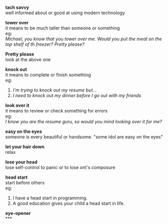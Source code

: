 **tach savvy**  
well informed about or good at using modern technology  
  
**tower over**  
it means to be much taller than someone or something  
eg:  
*Michael, you know that you tower over me. Would you put the meat on the top shelf of th freezer? Pretty please?*  
  
**Pretty please**  
look at the above one    
  
**knock out**  
it means to complete or finish something  
eg:  
1. *I'm trying to knock out my resume but...*    
2. *I need to knock out my dinner before I go out with my friends*  
  
**look over it**  
it means to review or check something for errors  
eg:  
*I know you are the resume guru, so would you mind looking over it for me?*  

**easy on the eyes**  
someone is every beautiful or handsome. "some idol are easy on the eyes"  
  
**let your hair down**  
relax    
  
**lose your head**  
lose self-control to panic or to lose ont's composure
  
**head start**  
start before others  
eg:   
1. I have a head start in programming.  
2. A good education gives your child a head start in life.  
  
**eye-opener**   
\*\*\*  
  
